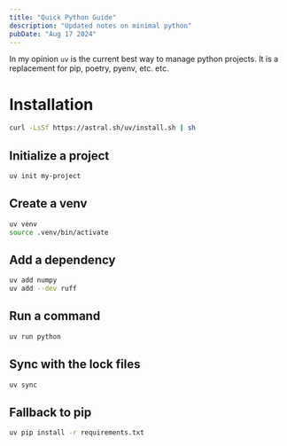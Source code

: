 ```yaml
---
title: "Quick Python Guide"
description: "Updated notes on minimal python"
pubDate: "Aug 17 2024"
---
```


In my opinion `uv` is the current best way to manage python projects.
It is a replacement for pip, poetry, pyenv, etc. etc.

# Installation

```bash
curl -LsSf https://astral.sh/uv/install.sh | sh
```

## Initialize a project

```bash
uv init my-project
```

## Create a venv

```bash
uv venv
source .venv/bin/activate
```

## Add a dependency

```bash
uv add numpy
uv add --dev ruff
```

## Run a command

```bash
uv run python
```

## Sync with the lock files

```bash
uv sync
```

## Fallback to pip

```bash
uv pip install -r requirements.txt
```
